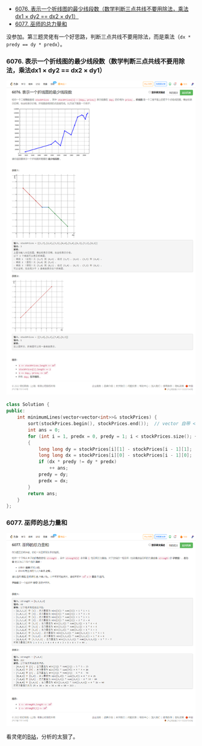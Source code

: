 
<!-- @import "[TOC]" {cmd="toc" depthFrom=1 depthTo=6 orderedList=false} -->

<!-- code_chunk_output -->

- [6076. 表示一个折线图的最少线段数（数学判断三点共线不要用除法，乘法dx1 × dy2 == dx2 × dy1）](#6076-表示一个折线图的最少线段数数学判断三点共线不要用除法乘法dx1-dy2-dx2-dy1)
- [6077. 巫师的总力量和](#6077-巫师的总力量和)

<!-- /code_chunk_output -->

没参加。第三题灵佬有一个好思路，判断三点共线不要用除法，而是乘法（`dx * predy == dy * predx`）。

### 6076. 表示一个折线图的最少线段数（数学判断三点共线不要用除法，乘法dx1 × dy2 == dx2 × dy1）

![](./images/leetcode.cn_contest_weekly-contest-294_problems_minimum-lines-to-represent-a-line-chart_.png)

```cpp
class Solution {
public:
    int minimumLines(vector<vector<int>>& stockPrices) {
        sort(stockPrices.begin(), stockPrices.end());  // vector 自带 <
        int ans = 0;
        for (int i = 1, predx = 0, predy = 1; i < stockPrices.size(); ++ i)
        {
            long long dy = stockPrices[i][1] - stockPrices[i - 1][1];
            long long dx = stockPrices[i][0] - stockPrices[i - 1][0];
            if (dx * predy != dy * predx)
                ++ ans;
            predy = dy;
            predx = dx;
        }
        return ans;
    }
};
```

### 6077. 巫师的总力量和

![](./images/leetcode.cn_contest_weekly-contest-294_problems_sum-of-total-strength-of-wizards_.png)

看灵佬的[B站](https://www.bilibili.com/video/BV1RY4y157nW)，分析的太狠了。

